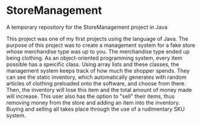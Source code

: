 # StoreManagement
A temporary repository for the StoreManagement project in Java

This project was one of my first projects using the language of Java. The purpose of this project was to create a management system for a fake store whose merchandise type was up to you. The merchandise type ended up being clothing. As an object-oriented programming system, every item possible has a speicific class. Using array lists and these classes, the management system keeps track of how much the shopper spends. They can see the static inventory, which automatically generates with random articles of clothing preloaded onto the software, and choose from there. Then, the inventory will lose this item and the total amount of money made will increase. This user also has the option to "sell" their items, thus removing money from the store and adding an item into the inventory. Buying and selling all takes place through the use of a rudimentary SKU system.
